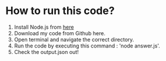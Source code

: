 
# How to run this code?

1) Install Node.js from [here](https://nodejs.org/en)
2) Download my code from Github here.
3) Open terminal and navigate the correct directory.
4) Run the code by executing this command : 'node answer.js'.
5) Check the output.json out!

